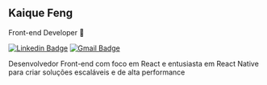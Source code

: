 ## Kaique Feng

Front-end Developer 🚀


[![Linkedin Badge](https://img.shields.io/badge/-Kaique%20Feng-6633cc?style=flat-square&logo=Linkedin&logoColor=white&link=https://www.linkedin.com/in/kaiquefeng/)](https://www.linkedin.com/in/kaiquefeng/) 
[![Gmail Badge](https://img.shields.io/badge/-kaiquefeng1@gmail.com-6633cc?style=flat-square&logo=Gmail&logoColor=white&link=mailto:kaiquefeng1@gmail.com)](mailto:kaiquefeng1@gmail.com)

Desenvolvedor Front-end com foco em React e entusiasta em React Native para criar soluções escaláveis e de alta performance 

